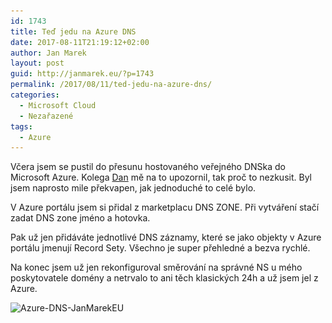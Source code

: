 ```yaml
---
id: 1743
title: Teď jedu na Azure DNS
date: 2017-08-11T21:19:12+02:00
author: Jan Marek
layout: post
guid: http://janmarek.eu/?p=1743
permalink: /2017/08/11/ted-jedu-na-azure-dns/
categories:
  - Microsoft Cloud
  - Nezařazené
tags:
  - Azure
---
```

Včera jsem se pustil do přesunu hostovaného veřejného DNSka do Microsoft Azure. Kolega <a href="http://www.defense-ops.com" target="_blank" rel="noopener">Dan</a> mě na to upozornil, tak proč to nezkusit. Byl jsem naprosto mile překvapen, jak jednoduché to celé bylo.

V Azure portálu jsem si přidal z marketplacu DNS ZONE. Při vytváření stačí zadat DNS zone jméno a hotovka.

Pak už jen přidáváte jednotlivé DNS záznamy, které se jako objekty v Azure portálu jmenují Record Sety. Všechno je super přehledné a bezva rychlé.

Na konec jsem už jen rekonfiguroval směrování na správné NS u mého poskytovatele domény a netrvalo to ani těch klasických 24h a už jsem jel z Azure.

<img class=" size-full wp-image-1752 alignleft" src="/wp-content/uploads/2017/08/Azure-DNS-JanMarekEU.png" alt="Azure-DNS-JanMarekEU" width="859" height="673" srcset="/wp-content/uploads/2017/08/Azure-DNS-JanMarekEU.png 859w, /wp-content/uploads/2017/08/Azure-DNS-JanMarekEU-300x235.png 300w, /wp-content/uploads/2017/08/Azure-DNS-JanMarekEU-768x602.png 768w" sizes="(max-width: 859px) 100vw, 859px" />
